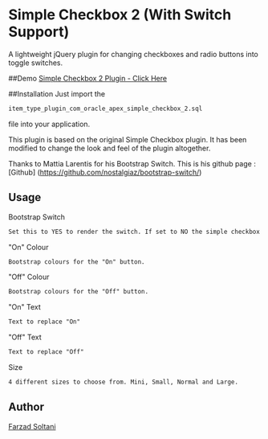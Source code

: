 # Simple Checkbox 2 (With Switch Support)
A lightweight jQuery plugin for changing checkboxes and radio buttons into toggle switches.

##Demo
[Simple Checkbox 2 Plugin - Click Here](https://apex.oracle.com/pls/apex/f?p=9468:2)

##Installation
Just import the 
```html
item_type_plugin_com_oracle_apex_simple_checkbox_2.sql
```
file into your application.

This plugin is based on the original Simple Checkbox plugin. It has been modified to change the look and feel of the plugin altogether.

Thanks to Mattia Larentis for his Bootstrap Switch. This is his github page : [Github] (https://github.com/nostalgiaz/bootstrap-switch/)


## Usage

Bootstrap Switch
```html
Set this to YES to render the switch. If set to NO the simple checkbox plugin is rendered.
```


"On" Colour
```html
Bootstrap colours for the "On" button.
```

"Off" Colour
```html
Bootstrap colours for the "Off" button.
```

"On" Text
```html
Text to replace "On"
```

"Off" Text
```html
Text to replace "Off"
```

Size
```html
4 different sizes to choose from. Mini, Small, Normal and Large.
```


## Author

[Farzad Soltani](https://github.com/farzadso)

